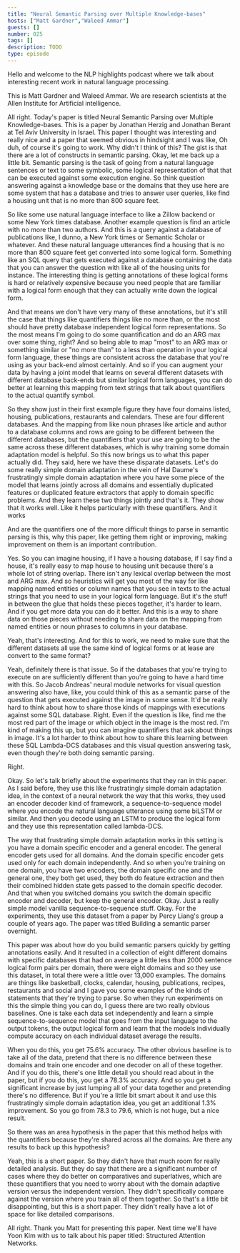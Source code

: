 ```yaml
---
title: "Neural Semantic Parsing over Multiple Knowledge-bases"
hosts: ["Matt Gardner","Waleed Ammar"]
guests: []
number: 025
tags: []
description: TODO
type: episode
---
```


<Turn speaker="Matt Gardner" timestamp="00:00">

Hello and welcome to the NLP highlights podcast where we talk about interesting recent work in
natural language processing.

</Turn>


<Turn speaker="Waleed Ammar" timestamp="00:06">

This is Matt Gardner and Waleed Ammar. We are research scientists at the Allen Institute for
Artificial intelligence.

</Turn>


<Turn speaker="Matt Gardner" timestamp="00:11">

All right. Today's paper is titled Neural Semantic Parsing over Multiple Knowledge-bases. This is a
paper by Jonathan Herzig and Jonathan Berant at Tel Aviv University in Israel. This paper I thought
was interesting and really nice and a paper that seemed obvious in hindsight and I was like, Oh duh,
of course it's going to work. Why didn't I think of this? The gist is that there are a lot of
constructs in semantic parsing. Okay, let me back up a little bit. Semantic parsing is the task of
going from a natural language sentences or text to some symbolic, some logical representation of
that that can be executed against some execution engine. So think question answering against a
knowledge base or the domains that they use here are some system that has a database and tries to
answer user queries, like find a housing unit that is no more than 800 square feet.

</Turn>


<Turn speaker="Matt Gardner" timestamp="01:07">

So like some use natural language interface to like a Zillow backend or some New York times
database. Another example question is find an article with no more than two authors. And this is a
query against a database of publications like, I dunno, a New York times or Semantic Scholar or
whatever. And these natural language utterances find a housing that is no more than 800 square feet
get converted into some logical form. Something like an SQL query that gets executed against a
database containing the data that you can answer the question with like all of the housing units for
instance. The interesting thing is getting annotations of these logical forms is hard or relatively
expensive because you need people that are familiar with a logical form enough that they can
actually write down the logical form.

</Turn>


<Turn speaker="Matt Gardner" timestamp="02:02">

And that means we don't have very many of these annotations, but it's still the case that things
like quantifiers things like no more than, or the most should have pretty database independent
logical form representations. So the most means I'm going to do some quantification and do an ARG
max over some thing, right? And so being able to map "most" to an ARG max or something similar or
"no more than" to a less than operation in your logical form language, these things are consistent
across the database that you're using as your back-end almost certainly. And so if you can augment
your data by having a joint model that learns on several different datasets with different database
back-ends but similar logical form languages, you can do better at learning this mapping from text
strings that talk about quantifiers to the actual quantify symbol.

</Turn>


<Turn speaker="Matt Gardner" timestamp="03:05">

So they show just in their first example figure they have four domains listed, housing,
publications, restaurants and calendars. These are four different databases. And the mapping from
like noun phrases like article and author to a database columns and rows are going to be different
between the different databases, but the quantifiers that your use are going to be the same across
these different databases, which is why training some domain adaptation model is helpful. So this
now brings us to what this paper actually did. They said, here we have these disparate datasets.
Let's do some really simple domain adaptation in the vein of Hal Daume's frustratingly simple domain
adaptation where you have some piece of the model that learns jointly across all domains and
essentially duplicated features or duplicated feature extractors that apply to domain specific
problems. And they learn these two things jointly and that's it. They show that it works well. Like
it helps particularly with these quantifiers. And it works

</Turn>


<Turn speaker="Waleed Ammar" timestamp="04:17">

And are the quantifiers one of the more difficult things to parse in semantic parsing is this, why
this paper, like getting them right or improving, making improvement on them is an important
contribution.

</Turn>


<Turn speaker="Matt Gardner" timestamp="04:30">

Yes. So you can imagine housing, if I have a housing database, if I say find a house, it's really
easy to map house to housing unit because there's a whole lot of string overlap. There isn't any
lexical overlap between the most and ARG max. And so heuristics will get you most of the way for
like mapping named entities or column names that you see in texts to the actual strings that you
need to use in your logical form language. But it's the stuff in between the glue that holds these
pieces together, it's harder to learn. And if you get more data you can do it better. And this is a
way to share data on those pieces without needing to share data on the mapping from named entities
or noun phrases to columns in your database.

</Turn>


<Turn speaker="Waleed Ammar" timestamp="05:17">

Yeah, that's interesting. And for this to work, we need to make sure that the different datasets all
use the same kind of logical forms or at lease are convert to the same format?

</Turn>


<Turn speaker="Matt Gardner" timestamp="05:29">

Yeah, definitely there is that issue. So if the databases that you're trying to execute on are
sufficiently different than you're going to have a hard time with this. So Jacob Andreas' neural
module networks for visual question answering also have, like, you could think of this as a semantic
parse of the question that gets executed against the image in some sense. It'd be really hard to
think about how to share those kinds of mappings with executions against some SQL database. Right.
Even if the question is like, find me the most red part of the image or which object in the image is
the most red. I'm kind of making this up, but you can imagine quantifiers that ask about things in
image. It's a lot harder to think about how to share this learning between these SQL Lambda-DCS
databases and this visual question answering task, even though they're both doing semantic parsing.

</Turn>


<Turn speaker="Waleed Ammar" timestamp="06:31">

Right.

</Turn>


<Turn speaker="Matt Gardner" timestamp="06:32">

Okay. So let's talk briefly about the experiments that they ran in this paper. As I said before,
they use this like frustratingly simple domain adaptation idea, in the context of a neural network
the way that this works, they used an encoder decoder kind of framework, a sequence-to-sequence
model where you encode the natural language utterance using some biLSTM or similar. And then you
decode using an LSTM to produce the logical form and they use this representation called lambda-DCS.

</Turn>


<Turn speaker="Matt Gardner" timestamp="07:08">

The way that frustrating simple domain adaptation works in this setting is you have a domain
specific encoder and a general encoder. The general encoder gets used for all domains. And the
domain specific encoder gets used only for each domain independently. And so when you're training on
one domain, you have two encoders, the domain specific one and the general one, they both get used,
they both do feature extraction and then their combined hidden state gets passed to the domain
specific decoder. And that when you switched domains you switch the domain specific encoder and
decoder, but keep the general encoder. Okay. Just a really simple model vanilla sequence-to-sequence
stuff. Okay. For the experiments, they use this dataset from a paper by Percy Liang's group a couple
of years ago. The paper was titled Building a semantic parser overnight.

</Turn>


<Turn speaker="Matt Gardner" timestamp="08:07">

This paper was about how do you build semantic parsers quickly by getting annotations easily. And it
resulted in a collection of eight different domains with specific databases that had on average a
little less than 2000 sentence logical form pairs per domain, there were eight domains and so they
use this dataset, in total there were a little over 13,000 examples. The domains are things like
basketball, clocks, calendar, housing, publications, recipes, restaurants and social and I gave you
some examples of the kinds of statements that they're trying to parse. So when they run experiments
on this the simple thing you can do, I guess there are two really obvious baselines. One is take
each data set independently and learn a simple sequence-to-sequence model that goes from the input
language to the output tokens, the output logical form and learn that the models individually
compute accuracy on each individual dataset average the results.

</Turn>


<Turn speaker="Matt Gardner" timestamp="09:13">

When you do this, you get 75.6% accuracy. The other obvious baseline is to take all of the data,
pretend that there is no difference between these domains and train one encoder and one decoder on
all of these together. And if you do this, there's one little detail you should read about in the
paper, but if you do this, you get a 78.3% accuracy. And so you get a significant increase by just
lumping all of your data together and pretending there's no difference. But if you're a little bit
smart about it and use this frustratingly simple domain adaptation idea, you get an additional 1.3%
improvement. So you go from 78.3 to 79.6, which is not huge, but a nice result.

</Turn>


<Turn speaker="Waleed Ammar" timestamp="10:00">

So there was an area hypothesis in the paper that this method helps with the quantifiers because
they're shared across all the domains. Are there any results to back up this hypothesis?

</Turn>


<Turn speaker="Matt Gardner" timestamp="10:14">

Yeah, this is a short paper. So they didn't have that much room for really detailed analysis. But
they do say that there are a significant number of cases where they do better on comparatives and
superlatives, which are these quantifiers that you need to worry about with the domain adaptive
version versus the independent version. They didn't specifically compare against the version where
you train all of them together. So that's a little bit disappointing, but this is a short paper.
They didn't really have a lot of space for like detailed comparisons.

</Turn>


<Turn speaker="Waleed Ammar" timestamp="10:48">

All right. Thank you Matt for presenting this paper. Next time we'll have Yoon Kim with us to talk
about his paper titled: Structured Attention Networks.

</Turn>

